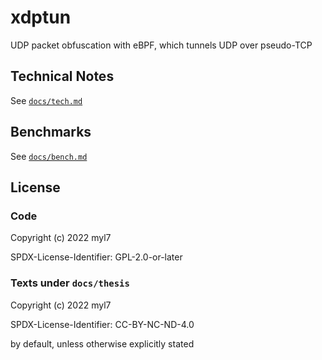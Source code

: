 # xdptun

UDP packet obfuscation with eBPF, which tunnels UDP over pseudo-TCP

## Technical Notes

See [`docs/tech.md`](/docs/tech.md)

## Benchmarks

See [`docs/bench.md`](/docs/bench.md)

## License

### Code

Copyright (c) 2022 myl7

SPDX-License-Identifier: GPL-2.0-or-later

### Texts under `docs/thesis`

Copyright (c) 2022 myl7

SPDX-License-Identifier: CC-BY-NC-ND-4.0

by default, unless otherwise explicitly stated
